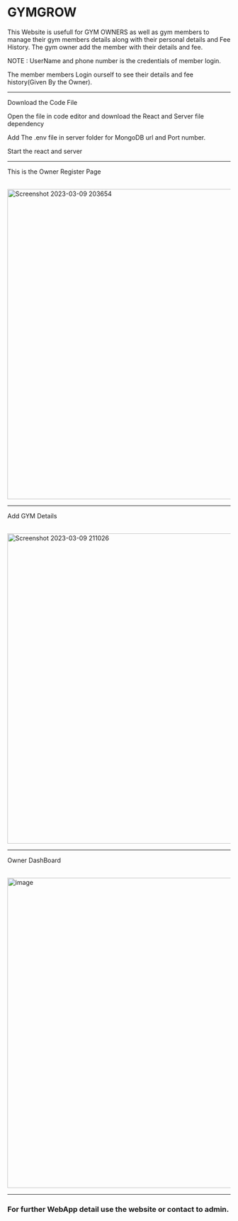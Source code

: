 # GYMGROW
<p>This Website is usefull for GYM OWNERS as well as gym members to manage their gym members details along with their personal details and Fee History. 
The gym owner add the member with their details and fee.<p/>
<p>NOTE : UserName and phone number is the credentials of member login.<p/>
<p>The member members Login ourself to see their details and fee history(Given By the Owner).</>
<hr/>
<p>Download the Code File</p>
<p>Open the file in code editor and download the React and Server file dependency</p>
<p>Add The .env file in server folder for MongoDB url and Port number. <p/>
<p>Start the react and server</p>
<hr/>
<p>This is the Owner Register Page</p>
<br/><img width="700" alt="Screenshot 2023-03-09 203654" src="https://user-images.githubusercontent.com/89845644/224066067-30bf61d3-0fd2-45c5-9600-adb00a1dd893.png">
<hr/>
<p>Add GYM Details</p>
<br/>
<img width="700" alt="Screenshot 2023-03-09 211026" src="https://user-images.githubusercontent.com/89845644/224075716-0b4c4d31-dff9-438b-a7cb-f968902d6746.png">

<hr/>
<p>Owner DashBoard</p>
<br/>

<img width="700" alt="image" src="https://github.com/sourabhthakur87/GYMGROW/assets/89845644/d2bfdc36-2aee-4eca-8b6c-7da5542528a8">
<br/>
<hr/>
<h3>For further WebApp detail use the website or contact to admin.<h3/>


